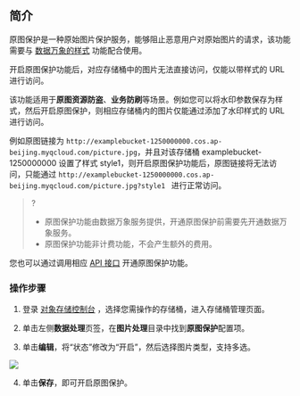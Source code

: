 ## 简介

原图保护是一种原始图片保护服务，能够阻止恶意用户对原始图片的请求，该功能需要与 [数据万象的样式](https://intl.cloud.tencent.com/document/product/436/36569) 功能配合使用。

开启原图保护功能后，对应存储桶中的图片无法直接访问，仅能以带样式的 URL 进行访问。

该功能适用于**原图资源防盗**、**业务防刷**等场景。例如您可以将水印参数保存为样式，然后开启原图保护，则相应存储桶内的图片仅能通过添加了水印样式的 URL 进行访问。

例如原图链接为 `http://examplebucket-1250000000.cos.ap-beijing.myqcloud.com/picture.jpg`，并且对该存储桶 examplebucket-1250000000 设置了样式 style1，则开启原图保护功能后，原图链接将无法访问，只能通过 `http://examplebucket-1250000000.cos.ap-beijing.myqcloud.com/picture.jpg?style1 ` 进行正常访问。

>?
>
> - 原图保护功能由数据万象服务提供，开通原图保护前需要先开通数据万象服务。
> - 原图保护功能非计费功能，不会产生额外的费用。

您也可以通过调用相应 [API 接口](https://intl.cloud.tencent.com/document/product/1045/33711) 开通原图保护功能。

### 操作步骤

1. 登录 [对象存储控制台](https://console.cloud.tencent.com/cos/bucket) ，选择您需操作的存储桶，进入存储桶管理页面。

2. 单击左侧**数据处理**页签，在**图片处理**目录中找到**原图保护**配置项。

3. 单击**编辑**，将“状态”修改为“开启”，然后选择图片类型，支持多选。 

![](https://staticintl.cloudcachetci.com/yehe/backend-news/byFW613_%E4%BC%81%E4%B8%9A%E5%BE%AE%E4%BF%A1%E6%88%AA%E5%9B%BE_5a825ab9-9077-4650-9d08-1e67590d3227.png)


4. 单击**保存**，即可开启原图保护。
